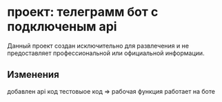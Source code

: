 #  проект: телеграмм бот с подключеным api

Данный проект создан исключительно для развлечения и не предоставляет профессиональной или официальной информации.


## Изменения

добавлен api код 
тестовыое код => рабочая функция работает на боте
